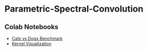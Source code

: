 # Parametric-Spectral-Convolution

## Colab Notebooks
- [Cats vs Dogs Benchmark](https://colab.research.google.com/github/lukewood/kernel-fourier-convolution/blob/master/notebooks/Cats-vs-Dogs-Benchmark.ipynb)
- [Kernel Visualization](https://colab.research.google.com/github/lukewood/kernel-fourier-convolution/blob/master/notebooks/Kernel-Visualizations.ipynb)


